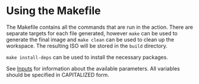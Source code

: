 # Using the Makefile

The Makefile contains all the commands that are run in the action. There are separate targets for each file generated, however `make` can be used to generate the final image and `make clean` can be used to clean up the workspace. The resulting ISO will be stored in the `build` directory.

`make install-deps` can be used to install the necessary packages.

See [Inputs](../wiki/usage#inputs) for information about the available parameters. All variables should be specified in CAPITALIZED form.
